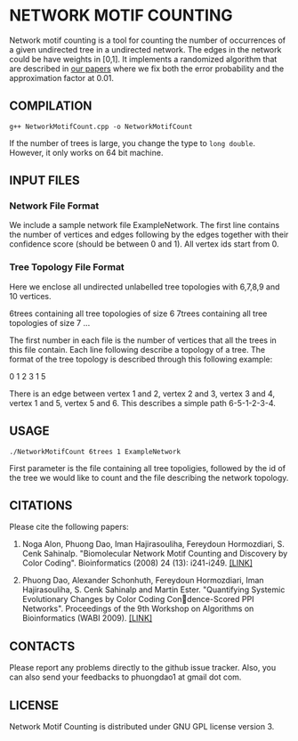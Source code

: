 # NETWORK MOTIF COUNTING

Network motif counting is a tool for counting the number of occurrences of a given undirected tree in a undirected network. The edges in the network could be have weights in [0,1]. It implements a randomized algorithm that are described in [our papers](#papers) where we fix both the error probability and the approximation factor at 0.01.

## COMPILATION

```
g++ NetworkMotifCount.cpp -o NetworkMotifCount
```

If the number of trees is large, you change the type to ```long double```. However, it only works on 64 bit machine.

## INPUT FILES
### Network File Format 

We include a sample network file ExampleNetwork. The first line contains the number of vertices and edges following by the edges together with their confidence score (should be between 0 and 1). All vertex ids start from 0.

### Tree Topology File Format 

Here we enclose all undirected unlabelled tree topologies with 6,7,8,9 and 10 vertices.

6trees containing all tree topologies of size 6 
7trees containing all tree topologies of size 7
...

The first number in each file is the number of vertices that all the trees in this file contain. Each line following describe a topology of a tree. The format of the tree topology is described through this following example:

0 1 2 3 1 5

There is an edge between vertex 1 and 2, vertex 2 and 3, vertex 3 and 4, vertex 1 and 5, vertex 5 and 6. This describes a simple path 6-5-1-2-3-4.

## USAGE

```
./NetworkMotifCount 6trees 1 ExampleNetwork
```

First parameter is the file containing all tree topoligies, followed by the id of the tree we would like to count and the file describing the network topology.

## CITATIONS

Please cite the following papers:
<a name="papers"></a>
1. Noga Alon, Phuong Dao, Iman Hajirasouliha, Fereydoun Hormozdiari, S. Cenk Sahinalp. "Biomolecular Network Motif Counting and Discovery by Color Coding". Bioinformatics (2008) 24 (13): i241-i249. [[LINK]](http://bioinformatics.oxfordjournals.org/content/24/13/i241.full)

2. Phuong Dao, Alexander Schonhuth, Fereydoun Hormozdiari, Iman Hajirasouliha, S. Cenk Sahinalp and Martin Ester. "Quantifying Systemic Evolutionary Changes by Color Coding Condence-Scored PPI Networks". Proceedings of the 9th Workshop on Algorithms on Bioinformatics (WABI 2009). [[LINK]](http://link.springer.com/chapter/10.1007%2F978-3-642-04241-6_4)

## CONTACTS

Please report any problems directly to the github issue tracker. Also, you can also send your feedbacks to phuongdao1 at gmail dot com.

## LICENSE

Network Motif Counting is distributed under GNU GPL license version 3.
